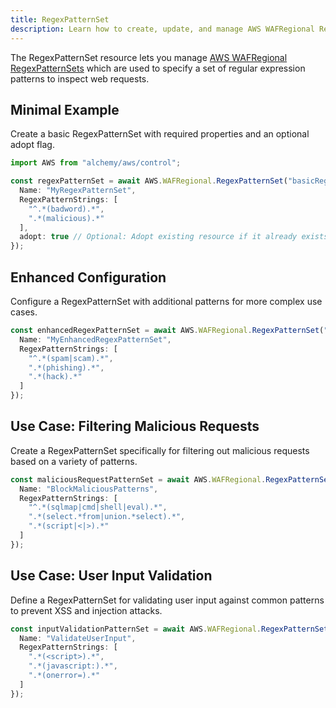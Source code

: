 ```yaml
---
title: RegexPatternSet
description: Learn how to create, update, and manage AWS WAFRegional RegexPatternSets using Alchemy Cloud Control.
---
```


The RegexPatternSet resource lets you manage [AWS WAFRegional RegexPatternSets](https://docs.aws.amazon.com/wafregional/latest/userguide/) which are used to specify a set of regular expression patterns to inspect web requests.

## Minimal Example

Create a basic RegexPatternSet with required properties and an optional adopt flag.

```ts
import AWS from "alchemy/aws/control";

const regexPatternSet = await AWS.WAFRegional.RegexPatternSet("basicRegexPatternSet", {
  Name: "MyRegexPatternSet",
  RegexPatternStrings: [
    "^.*(badword).*",
    ".*(malicious).*"
  ],
  adopt: true // Optional: Adopt existing resource if it already exists
});
```

## Enhanced Configuration

Configure a RegexPatternSet with additional patterns for more complex use cases.

```ts
const enhancedRegexPatternSet = await AWS.WAFRegional.RegexPatternSet("enhancedRegexPatternSet", {
  Name: "MyEnhancedRegexPatternSet",
  RegexPatternStrings: [
    "^.*(spam|scam).*",
    ".*(phishing).*",
    ".*(hack).*"
  ]
});
```

## Use Case: Filtering Malicious Requests

Create a RegexPatternSet specifically for filtering out malicious requests based on a variety of patterns.

```ts
const maliciousRequestPatternSet = await AWS.WAFRegional.RegexPatternSet("maliciousRequestPatternSet", {
  Name: "BlockMaliciousPatterns",
  RegexPatternStrings: [
    "^.*(sqlmap|cmd|shell|eval).*",
    ".*(select.*from|union.*select).*",
    ".*(script|<|>).*"
  ]
});
```

## Use Case: User Input Validation

Define a RegexPatternSet for validating user input against common patterns to prevent XSS and injection attacks.

```ts
const inputValidationPatternSet = await AWS.WAFRegional.RegexPatternSet("inputValidationPatternSet", {
  Name: "ValidateUserInput",
  RegexPatternStrings: [
    ".*(<script>).*",
    ".*(javascript:).*",
    ".*(onerror=).*"
  ]
});
```